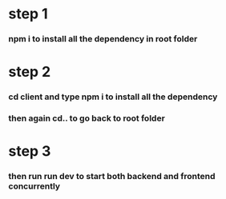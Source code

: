 # step 1
###   npm i to install all the dependency in root folder 

# step 2
### cd client and type npm i to install all the dependency
### then again cd.. to go back to root folder 

# step 3
### then run run dev to start both backend and frontend concurrently